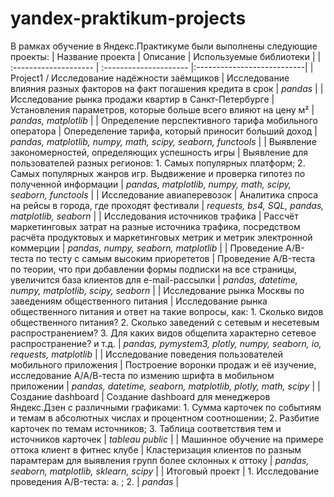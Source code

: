 # yandex-praktikum-projects
В рамках обучение в Яндекс.Практикуме были выполнены следующие проекты:
| Название проекта | Описание | Используемые библиотеки |
| :-------------------- | :--------------------- |:---------------------------|
| Project1 / Исследование надёжности заёмщиков | Исследование влияния разных факторов на факт погашения кредита в срок | *pandas* |
| Исследование рынка продажи квартир в Санкт-Петербурге | Установления параметров, которые больше всего влияют на цену м² | *pandas, matplotlib* |
| Определение перспективного тарифа мобильного оператора | Опеределение тарифа, который приносит больший доход | *pandas, matplotlib, numpy, math, scipy, seaborn, functools* |
| Выявление закономерностей, определяющих успешность игры | Выявление для пользователей разных регионов: 1. Самых популярных платформ; 2. Самых популярных жанров игр. Выдвижение и проверка гипотез по полученной информации  | *pandas, matplotlib, numpy, math, scipy, seaborn, functools* |
| Исследование авиаперевозок | Аналитика спроса на рейсы в города, где проходят фестивали | *requests, bs4, SQL, pandas, matplotlib, seaborn* |
| Исследования источников трафика | Рассчёт маркетинговых затрат на разные источника трафика, посредством расчёта продуктовых и маркетинговых метрик и метрик электронной коммерции | *pandas, numpy, seaborn, matplotlib* |
| Проведение A/B-теста по тесту с самым высоким приорететов | Проведение A/B-теста по теории, что при добавлении формы подписки на все страницы, увеличится база клиентов для e-mail-рассылки | *pandas, datetime, numpy, matplotlib, scipy, seaborn* |
| Исследование рынка Москвы по заведениям общественного питания | Исследование рынка общественного питания и ответ на такие вопросы, как: 1. Сколько видов общественного питания? 2. Сколько заведений с сетевым и несетевым распространением? 3. Для каких видов общепита характерно сетевое распространение?  и т.д. | *pandas, pymystem3, plotly, numpy, seaborn, io, requests, matplotlib* |
| Исследование поведения пользователей мобильного приложения | Построение воронки продаж и её изучение, исследование А/А/В-теста по измению шрифта в мобильном приложении | *pandas, datetime, seaborn, matplotlib, plotly, math, scipy* |
| Создание dashboard | Создание dashboard для менеджеров Яндекс.Дзен с различными графиками: 1. Сумма карточек по событиям и темам в абсолютных числах и процентном соотношении; 2. Разбитие карточек по темам источников; 3. Таблица соответствия тем и источников карточек | *tableau public* |
| Машинное обучение на примере оттока клиент в фитнес клубе | Кластеризация клиентов по разным парамтерам для выявления групп более склонных к оттоку | *pandas, seaborn, matplotlib, sklearn, scipy* |
| Итоговый проект | 1. Исследование проведения A/B-теста: а. ; 2.  | *pandas* |
